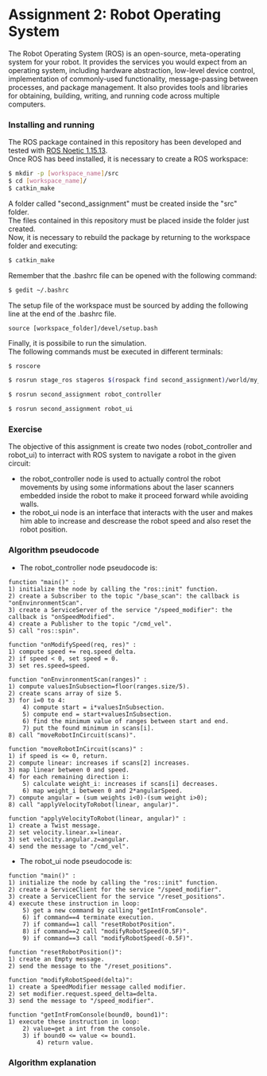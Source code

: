 # Assignment 2: Robot Operating System

The Robot Operating System (ROS) is an open-source, meta-operating system for your robot. It provides the services you would expect from an operating system, including hardware abstraction, low-level device control, implementation of commonly-used functionality, message-passing between processes, and package management. It also provides tools and libraries for obtaining, building, writing, and running code across multiple computers.

### Installing and running

The ROS package contained in this repository has been developed and tested with [ROS Noetic 1.15.13](http://wiki.ros.org/noetic/Installation).</br>
Once ROS has beed installed, it is necessary to create a ROS workspace:

```bash
$ mkdir -p [workspace_name]/src
$ cd [workspace_name]/
$ catkin_make
```

A folder called "second_assignment" must be created inside the "src" folder.</br>
The files contained in this repository must be placed inside the folder just created.</br>
Now, it is necessary to rebuild the package by returning to the workspace folder and executing:

```bash
$ catkin_make
```

Remember that the .bashrc file can be opened with the following command:

```bash
$ gedit ~/.bashrc
```

The setup file of the workspace must be sourced by adding the following line at the end of the .bashrc file.

```
source [workspace_folder]/devel/setup.bash
```

Finally, it is possibile to run the simulation.</br>
The following commands must be executed in different terminals:

```bash
$ roscore
```
```bash
$ rosrun stage_ros stageros $(rospack find second_assignment)/world/my_world.world
```
```bash
$ rosrun second_assignment robot_controller
```
```bash
$ rosrun second_assignment robot_ui
```

### Exercise
The objective of this assignment is create two nodes (robot\_controller and robot\_ui) to interract with ROS system to navigate a robot in the given circuit:</br>
- the robot\_controller node is used to actually control the robot movements by using some informations about the laser scanners embedded inside the robot to make it proceed forward while avoiding walls.
- the robot\_ui node is an interface that interacts with the user and makes him able to increase and descrease the robot speed and also reset the robot position.

### Algorithm pseudocode
- The robot\_controller node pseudocode is:
```
function "main()" :
1) initialize the node by calling the "ros::init" function.
2) create a Subscriber to the topic "/base_scan": the callback is "onEnvinronmentScan".
3) create a ServiceServer of the service "/speed_modifier": the callback is "onSpeedModified".
4) create a Publisher to the topic "/cmd_vel".
5) call "ros::spin".
```
```
function "onModifySpeed(req, res)" :
1) compute speed += req.speed_delta.
2) if speed < 0, set speed = 0.
3) set res.speed=speed.
```
```
function "onEnvinronmentScan(ranges)" :
1) compute valuesInSubsection=floor(ranges.size/5).
2) create scans array of size 5.
3) for i=0 to 4:
    4) compute start = i*valuesInSubsection.
    5) compute end = start+valuesInSubsection.
    6) find the minimum value of ranges between start and end.
    7) put the found minimum in scans[i].
8) call "moveRobotInCircuit(scans)".
```
```
function "moveRobotInCircuit(scans)" :
1) if speed is <= 0, return.
2) compute linear: increases if scans[2] increases.
3) map linear between 0 and speed.
4) for each remaining direction i:
    5) calculate weight_i: increases if scans[i] decreases.
    6) map weight_i between 0 and 2*angularSpeed.
7) compute angular = (sum weights i<0)-(sum weight i>0);
8) call "applyVelocityToRobot(linear, angular)".
```

```
function "applyVelocityToRobot(linear, angular)" :
1) create a Twist message.
2) set velocity.linear.x=linear.
3) set velocity.angular.z=angular.
4) send the message to "/cmd_vel".
```
- The robot\_ui node pseudocode is:
```
function "main()" :
1) initialize the node by calling the "ros::init" function.
2) create a ServiceClient for the service "/speed_modifier".
3) create a ServiceClient for the service "/reset_positions".
4) execute these instruction in loop:
    5) get a new command by calling "getIntFromConsole".
    6) if command==4 terminate execution.
    7) if command==1 call "resetRobotPosition".
    8) if command==2 call "modifyRobotSpeed(0.5F)".
    9) if command==3 call "modifyRobotSpeed(-0.5F)".
```
```
function "resetRobotPosition()":
1) create an Empty message.
2) send the message to the "/reset_positions".
```
```
function "modifyRobotSpeed(delta)":
1) create a SpeedModifier message called modifier.
2) set modifier.request.speed_delta=delta.
3) send the message to "/speed_modifier".
```
```
function "getIntFromConsole(bound0, bound1)":
1) execute these instruction in loop:
    2) value=get a int from the console.
    3) if bound0 <= value <= bound1.
        4) return value.
```

### Algorithm explanation

